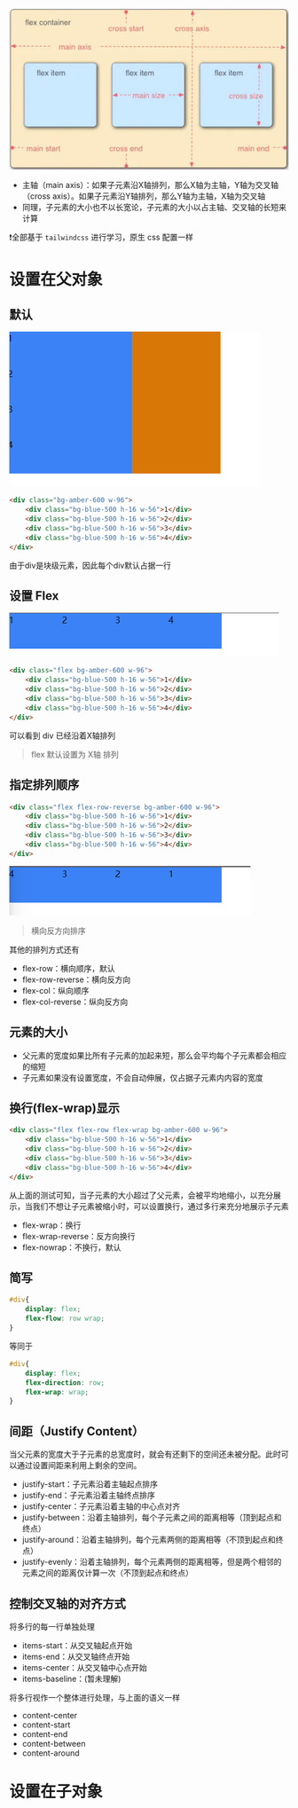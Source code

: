 
![](assets/Pasted%20image%2020230507150243.png)

- 主轴（main axis）：如果子元素沿X轴排列，那么X轴为主轴，Y轴为交叉轴（cross axis）。如果子元素沿Y轴排列，那么Y轴为主轴，X轴为交叉轴
- 同理，子元素的大小也不以长宽论，子元素的大小以占主轴、交叉轴的长短来计算


❗全部基于 `tailwindcss` 进行学习，原生 css 配置一样

# 设置在父对象

## 默认



![](assets/Pasted%20image%2020230507152129.png)

```html
<div class="bg-amber-600 w-96">  
	<div class="bg-blue-500 h-16 w-56">1</div>  
	<div class="bg-blue-500 h-16 w-56">2</div>  
	<div class="bg-blue-500 h-16 w-56">3</div>  
	<div class="bg-blue-500 h-16 w-56">4</div>  
</div>
```

由于div是块级元素，因此每个div默认占据一行

## 设置 Flex

![](assets/Pasted%20image%2020230507152243.png)

```html
<div class="flex bg-amber-600 w-96">  
	<div class="bg-blue-500 h-16 w-56">1</div>  
	<div class="bg-blue-500 h-16 w-56">2</div>  
	<div class="bg-blue-500 h-16 w-56">3</div>  
	<div class="bg-blue-500 h-16 w-56">4</div>  
</div>
```

可以看到 div 已经沿着X轴排列

> flex 默认设置为 X轴 排列


## 指定排列顺序

```html
<div class="flex flex-row-reverse bg-amber-600 w-96">  
	<div class="bg-blue-500 h-16 w-56">1</div>  
	<div class="bg-blue-500 h-16 w-56">2</div>  
	<div class="bg-blue-500 h-16 w-56">3</div>  
	<div class="bg-blue-500 h-16 w-56">4</div>  
</div>
```

![](assets/Pasted%20image%2020230507152556.png)

> 横向反方向排序

其他的排列方式还有
- flex-row：横向顺序，默认
- flex-row-reverse：横向反方向
- flex-col：纵向顺序
- flex-col-reverse：纵向反方向

## 元素的大小

- 父元素的宽度如果比所有子元素的加起来短，那么会平均每个子元素都会相应的缩短
- 子元素如果没有设置宽度，不会自动伸展，仅占据子元素内内容的宽度

## 换行(flex-wrap)显示

```html
<div class="flex flex-row flex-wrap bg-amber-600 w-96">
    <div class="bg-blue-500 h-16 w-56">1</div>
    <div class="bg-blue-500 h-16 w-56">2</div>
    <div class="bg-blue-500 h-16 w-56">3</div>
    <div class="bg-blue-500 h-16 w-56">4</div>
</div>
```

从上面的测试可知，当子元素的大小超过了父元素，会被平均地缩小，以充分展示，当我们不想让子元素被缩小时，可以设置换行，通过多行来充分地展示子元素

- flex-wrap：换行
- flex-wrap-reverse：反方向换行
- flex-nowrap：不换行，默认

## 简写

```css
#div{
	display: flex;
	flex-flow: row wrap;
}
```

等同于

```css
#div{
	display: flex;
	flex-direction: row;
	flex-wrap: wrap;
}
```

## 间距（Justify Content）

当父元素的宽度大于子元素的总宽度时，就会有还剩下的空间还未被分配。此时可以通过设置间距来利用上剩余的空间。

- justify-start：子元素沿着主轴起点排序
- justify-end：子元素沿着主轴终点排序
- justify-center：子元素沿着主轴的中心点对齐
- justify-between：沿着主轴排列，每个子元素之间的距离相等（顶到起点和终点）
- justify-around：沿着主轴排列，每个元素两侧的距离相等（不顶到起点和终点）
- justify-evenly：沿着主轴排列，每个元素两侧的距离相等，但是两个相邻的元素之间的距离仅计算一次（不顶到起点和终点）

## 控制交叉轴的对齐方式

将多行的每一行单独处理

- items-start：从交叉轴起点开始
- items-end：从交叉轴终点开始
- items-center：从交叉轴中心点开始
- items-baseline：(暂未理解)


将多行视作一个整体进行处理，与上面的语义一样

- content-center
- content-start
- content-end
- content-between
- content-around


# 设置在子对象

